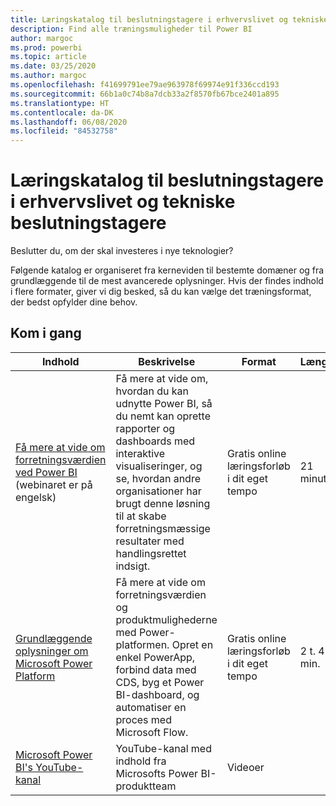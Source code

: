 ```yaml
---
title: Læringskatalog til beslutningstagere i erhvervslivet og tekniske beslutningstagere
description: Find alle træningsmuligheder til Power BI
author: margoc
ms.prod: powerbi
ms.topic: article
ms.date: 03/25/2020
ms.author: margoc
ms.openlocfilehash: f41699791ee79ae963978f69974e91f336ccd193
ms.sourcegitcommit: 66b1a0c74b8a7dcb33a2f8570fb67bce2401a895
ms.translationtype: HT
ms.contentlocale: da-DK
ms.lasthandoff: 06/08/2020
ms.locfileid: "84532758"
---
```

# <a name="business-and-technical-decision-makers-learning-catalog"></a>Læringskatalog til beslutningstagere i erhvervslivet og tekniske beslutningstagere

Beslutter du, om der skal investeres i nye teknologier? 

Følgende katalog er organiseret fra kerneviden til bestemte domæner og fra grundlæggende til de mest avancerede oplysninger. Hvis der findes indhold i flere formater, giver vi dig besked, så du kan vælge det træningsformat, der bedst opfylder dine behov. 

## <a name="get-started"></a>Kom i gang<a name="get-started"></a>
| Indhold  | Beskrivelse  | Format  | Længde     |
|---------------------------------------------------------------------------------------------------------------|------------------------------------------------------------------------------------------------------------------------------------------------------------------------------------------------------------------------|---------------------------------------|------------|
| [Få mere at vide om forretningsværdien ved Power BI](https://docs.microsoft.com/learn/modules/introduction-power-bi/) (webinaret er på engelsk) | Få mere at vide om, hvordan du kan udnytte Power BI, så du nemt kan oprette rapporter og dashboards med interaktive visualiseringer, og se, hvordan andre organisationer har brugt denne løsning til at skabe forretningsmæssige resultater med handlingsrettet indsigt. | Gratis online læringsforløb i dit eget tempo | 21 minutter |
| [Grundlæggende oplysninger om Microsoft Power Platform](https://docs.microsoft.com/learn/paths/power-plat-fundamentals/)      | Få mere at vide om forretningsværdien og produktmulighederne med Power-platformen. Opret en enkel PowerApp, forbind data med CDS, byg et Power BI-dashboard, og automatiser en proces med Microsoft Flow.                          | Gratis online læringsforløb i dit eget tempo | 2 t. 42 min.  |
| [Microsoft Power BI's YouTube-kanal](https://www.youtube.com/user/mspowerbi/videos)  | YouTube-kanal med indhold fra Microsofts Power BI-produktteam  | Videoer   |            |
